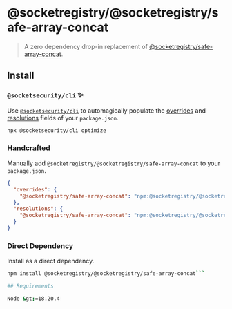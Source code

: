 # @socketregistry/@socketregistry/safe-array-concat

> A zero dependency drop-in replacement of
> [@socketregistry/safe-array-concat](https://www.npmjs.com/package/@socketregistry/safe-array-concat).

## Install

### `@socketsecurity/cli` :sparkles:

Use [`@socketsecurity/cli`](https://www.npmjs.com/package/@socketsecurity/cli)
to automagically populate the
[overrides](https://docs.npmjs.com/cli/v9/configuring-npm/package-json#overrides)
and [resolutions](https://yarnpkg.com/configuration/manifest#resolutions) fields
of your `package.json`.

```sh
npx @socketsecurity/cli optimize
```

### Handcrafted

Manually add `@socketregistry/@socketregistry/safe-array-concat` to your
`package.json`.

```json
{
  "overrides": {
    "@socketregistry/safe-array-concat": "npm:@socketregistry/@socketregistry/safe-array-concat@^1"
  },
  "resolutions": {
    "@socketregistry/safe-array-concat": "npm:@socketregistry/@socketregistry/safe-array-concat@^1"
  }
}
```

### Direct Dependency

Install as a direct dependency.

````sh
npm install @socketregistry/@socketregistry/safe-array-concat```

## Requirements

Node &gt;=18.20.4
````
